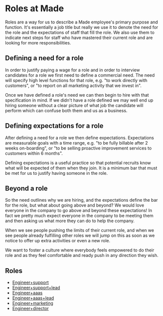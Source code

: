 # Roles at Made

Roles are a way for us to describe a Made employee's primary purpose and
function. It's essentially a job title but really we use it to denote the need
for the role and the expectations of staff that fill the role. We also use them
to indicate next steps for staff who have mastered their current role and are
looking for more responsibilities.

## Defining a need for a role

In order to justify paying a wage for a role and in order to interview
candidates for a role we first need to define a commercial need. The need will
specify high level functions for that role, e.g. "to work directly with customers",
or "to report on all marketing activity that we invest in".

Once we have defined a role's need we can then begin to hire with that
specification in mind. If we didn't have a role defined we may well end up
hiring someone without a clear picture of what job the candidate will perform
which can confuse both them and us as a business.

## Defining expectations for a role

After defining a need for a role we then define expectations. Expectations are
measurable goals with a time range, e.g. "to be fully billable after 2 weeks
on-boarding", or "to be selling proactive improvement services to customers
within 6 months".

Defining expectations is a useful practice so that potential recruits know what
will be expected of them when they join. It is a minimum bar that must be met
for us to justify having someone in the role.

## Beyond a role

So the need outlines why we are hiring, and the expectations define the bar for
the role, but what about going above and beyond? We would love everyone in the
company to go above and beyond these expectations! In fact we pretty much expect
everyone in the company to be meeting them and then asking us what more they can
do to help the company.

When we see people pushing the limits of their current role, and when we see
people already fulfilling other roles we will jump on this as soon as we notice
to offer up extra activities or even a new role.

We want to foster a culture where everybody feels empowered to do their role and
as they feel comfortable and ready push in any direction they wish.

## Roles

* [Engineer+support](engineer.md#engineersupport)
* [Engineer+support+lead](engineer.md#engineersupportlead)
* [Engineer+aaas](engineer.md#engineeraaas)
* [Engineer+aaas+lead](engineer.md#engineeraaaslead)
* [Engineer+marketing](engineer.md#engineermarketing)
* [Engineer+director](engineer.md#engineerdirector)
